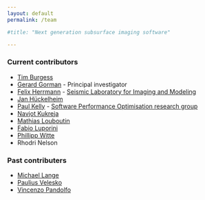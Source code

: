 ```yaml
---
layout: default
permalink: /team

#title: "Next generation subsurface imaging software"

---
```


### Current contributors

* [Tim Burgess](https://github.com/tjb900)
* [Gerard Gorman](http://www.imperial.ac.uk/people/g.gorman) - Principal investigator
* [Felix Herrmann](https://www.slim.eos.ubc.ca/felix) - [Seismic Laboratory for Imaging and Modeling](https://www.slim.eos.ubc.ca)
* [Jan Hückelheim](https://github.com/jhueckelheim)
* [Paul Kelly](http://www.doc.ic.ac.uk/~phjk/) - [Software Performance Optimisation research group](https://wwwhomes.doc.ic.ac.uk/~phjk/SPO-Webpages/index.html)
* [Navjot Kukreja](https://github.com/navjotk)
* [Mathias Louboutin](https://www.slim.eos.ubc.ca/content/mathias-louboutin)
* [Fabio Luporini](https://www.doc.ic.ac.uk/~fl1612)
* [Phillipp Witte](https://github.com/philippwitte)
* Rhodri Nelson

### Past contributers
* [Michael Lange](https://github.com/mlange05)
* [Paulius Velesko](https://github.com/pvelesko)
* [Vincenzo Pandolfo](https://github.com/vincepandolfo)
